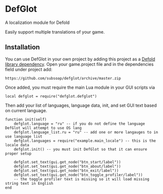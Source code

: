 # DefGlot
A localization module for Defold

Easily support multiple translations of your game.

## Installation
You can use DefGlot in your own project by adding this project as a [Defold library dependency](http://www.defold.com/manuals/libraries/). Open your game.project file and in the dependencies field under project add:

	https://github.com/subsoap/defglot/archive/master.zip
  
Once added, you must require the main Lua module in your GUI scripts via

```
local defglot = require("defglot.defglot")
```

Then add your list of languages, language data, init, and set GUI text based on current language.

```
function init(self)
	defglot.language = "ru" -- if you do not define the language DefGlot will attempt to use OS lang
	defglot.language_list.ru = "ru" -- add one or more langauges to in use language list
	defglot.languages = require("example.main_locale") -- this is the locale data
	defglot.init() -- you must init DefGlot so that it can ensure proper setup
	
	defglot.set_text(gui.get_node("btn_start/label"))
	defglot.set_text(gui.get_node("btn_about/label"))
	defglot.set_text(gui.get_node("btn_exit/label"))
	defglot.set_text(gui.get_node("btn_toggle_profiler/label")) 
	-- the toggle profiler text is missing so it will load missing string text in English
end

```